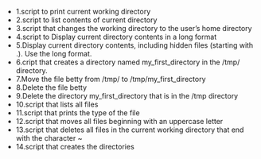 + 1.script to print current working directory
+ 2.script to list contents of current directory
+ 3.script that changes the working directory to the user’s home directory
+ 4.script to Display current directory contents in a long format
+ 5.Display current directory contents, including hidden files (starting with .). Use the long format.
+ 6.cript that creates a directory named my_first_directory in the /tmp/ directory.
+ 7.Move the file betty from /tmp/ to /tmp/my_first_directory
+ 8.Delete the file betty
+ 9.Delete the directory my_first_directory that is in the /tmp directory
+ 10.script that lists all files 
+ 11.script that prints the type of the file
+ 12.script that moves all files beginning with an uppercase letter 
+ 13.script that deletes all files in the current working directory that end with the character ~
+ 14.script that creates the directories
